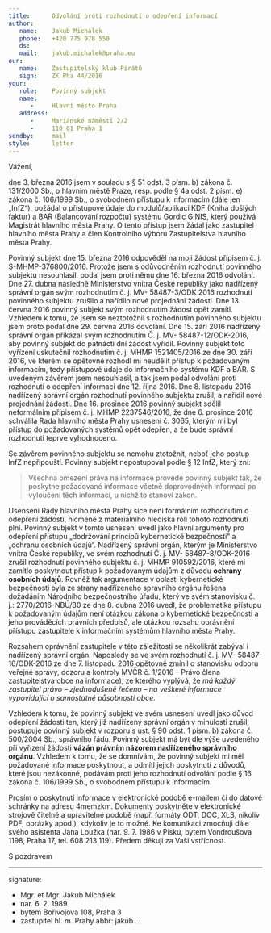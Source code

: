 ```yaml
---
title:      Odvolání proti rozhodnutí o odepření informací
author:
   name:    Jakub Michálek
   phone:   +420 775 978 550
   ds:      
   mail:    jakub.michalek@praha.eu
our:
   name:    Zastupitelský klub Pirátů
   sign:    ZK Pha 44/2016
your:
   role:    Povinný subjekt
   name:    
      -     Hlavní město Praha
   address:
      -     Mariánské náměstí 2/2
      -     110 01 Praha 1
sendby:     mail
style:      letter
---
```


Vážení,

dne 3. března 2016 jsem v souladu s § 51 odst. 3 písm. b) zákona č. 131/2000 Sb., o hlavním městě Praze, resp. podle § 4a odst. 2 písm. e) zákona č. 106/1999 Sb., o svobodném přístupu k informacím (dále jen „InfZ“), požádal o přístupové údaje do modulů/aplikací KDF (Kniha došlých faktur) a BAR (Balancování rozpočtu) systému Gordic GINIS, který používá Magistrát hlavního města Prahy. O tento přístup jsem žádal jako zastupitel hlavního města Prahy a člen Kontrolního výboru Zastupitelstva hlavního města Prahy.

Povinný subjekt dne 15. března 2016 odpověděl na moji žádost přípisem č. j. S-MHMP-376800/2016. Protože jsem s odůvodněním rozhodnutí povinného subjektu nesouhlasil, podal jsem proti němu dne 16. března 2016 odvolání. Dne 27. dubna následně Ministerstvo vnitra České republiky jako nadřízený správní orgán svým rozhodnutím č. j. MV- 58487-3/ODK 2016 rozhodnutí povinného subjektu zrušilo a nařídilo nové projednání žádosti. Dne 13. června 2016 povinný subjekt svým rozhodnutím žádost opět zamítl. Vzhledem k tomu, že jsem se neztotožnil s rozhodnutím povinného subjektu jsem proto podal dne 29. června 2016 odvolání. Dne 15. září 2016 nadřízený správní orgán přikázal svým rozhodnutím Č. j. MV- 58487-12/ODK-2016, aby povinný subjekt do patnácti dní žádost vyřídil. Povinný subjekt toto vyřízení uskutečnil rozhodnutím č. j. MHMP 1521405/2016 ze dne 30. září 2016, ve kterém se opětovně rozhodl mi neudělit přístup k požadovaným informacím, tedy přístupové údaje do informačního systému KDF a BAR. S uvedeným závěrem jsem nesouhlasil, a tak jsem podal odvolání proti rozhodnutí o odepření informací dne 12. října 2016. Dne 8. listopadu 2016 nadřízený správní orgán rozhodnutí povinného subjektu zrušil, a nařídil nové projednání žádosti. Dne 16. prosince 2016 povinný subjekt sdělil neformálním přípisem č. j. MHMP 2237546/2016, že dne 6. prosince 2016 schválila Rada hlavního města Prahy usnesení č. 3065, kterým mi byl přístup do požadovaných systémů opět odepřen, a že bude správní rozhodnutí teprve vyhodnoceno. 

Se závěrem povinného subjektu se nemohu ztotožnit, neboť jeho postup InfZ nepřipouští. Povinný subjekt nepostupoval podle § 12 InfZ, který zní:

> Všechna omezení práva na informace provede povinný subjekt tak, že poskytne požadované informace včetně doprovodných informací po vyloučení těch informací, u nichž to stanoví zákon.

Usensení Rady hlavního města Prahy sice není formálním rozhodnutím o odepření žádosti, nicméně z materiálního hlediska roli tohoto rozhodnutí plní. Povinný subjekt v tomto usnesení uvedl jako hlavní argumenty pro odepření přístupu „dodržování principů kybernetické bezpečnosti“ a „ochranu osobních údajů“. Nadřízený správní orgán, kterým je Ministerstvo vnitra České republiky, ve svém rozhodnutí Č. j. MV- 58487-8/ODK-2016 zrušil rozhodnutí povinného subjektu č. j. MHMP 910592/2016, které mi zamítlo poskytnout přístup k požadovaným údajům z důvodu **ochrany osobních údajů**. Rovněž tak argumentace v oblasti kybernetické bezpečnosti byla ze strany nadřízeného správního orgánu řešena dožádáním Národního bezpečnostního úřadu, který ve svém stanovisku č. j.: 2770/2016-NBÚ/80 ze dne 8. dubna 2016 uvedl, že problematika přístupu k požadovaným údajům není otázkou zákona o kybernetické bezpečnosti a jeho prováděcích právních předpisů, ale otázkou rozsahu oprávnění přístupu zastupitele k informačním systémům hlavního města Prahy.

Rozsahem oprávnění zastupitele v této záležitosti se několikrát zabýval i nadřízený správní orgán. Naposledy se ve svém rozhodnutí č. j. MV- 58487-16/ODK-2016 ze dne 7. listopadu 2016 opětovně zmínil o stanovisku odboru veřejné správy, dozoru a kontroly MVČR č. 1/2016 – Právo člena zastupitelstva obce na informace), ze kterého vyplývá, že *má každý zastupitel právo – zjednodušeně řečeno – na veškeré informace vypovídající o samostatné působnosti obce.*

Vzhledem k tomu, že povinný subjekt ve svém usnesení uvedl jako důvod odepření žádosti ten, který již nadřízený správní orgán v minulosti zrušil, postupuje povinný subjekt v rozporu s ust. § 90 odst. 1 písm. b) zákona č. 500/2004 Sb., správního řádu. Povinný subjekt má být dle výše uvedeného při vyřízení žádosti **vázán právním názorem nadřízeného správního orgánu**. Vzhledem k tomu, že se domnívám, že povinný subjekt mi měl požadované informace poskytnout, a odmítl jejich poskytnutí z důvodů, které jsou nezákonné, podávám proti jeho rozhodnutí odvolání podle § 16 zákona č. 106/1999 Sb., o svobodném přístupu k informacím.

Prosím o poskytnutí informace v elektronické podobě e-mailem či do datové schránky na adresu 4memzkm. Dokumenty poskytněte v elektronické strojově čitelné a upravitelné podobě (např. formáty ODT, DOC, XLS, nikoliv PDF, obrázky apod.), kdykoliv je to možné. Ke komunikaci zmocňuji dále svého asistenta Jana Loužka (nar. 9. 7. 1986 v Písku, bytem Vondroušova 1198, Praha 17, tel. 608 213 119). Předem děkuji za Vaši vstřícnost. 

S pozdravem

---
signature: 
  - Mgr. et Mgr. Jakub Michálek
  - nar. 6. 2. 1989
  - bytem Bořivojova 108, Praha 3
  - zastupitel hl. m. Prahy
abbr:       jakub
...
